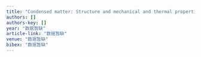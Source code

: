 ```yaml
---
title: "Condensed matter: Structure and mechanical and thermal properties-Pure Noise-Induced Pattern Formations in a Nematic Liquid Crystal"
authors: []
authors-key: []
year: "数据暂缺"
article-link: "数据暂缺"
venue: "数据暂缺"
bibex: "数据暂缺"
---
```

